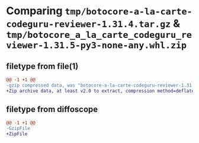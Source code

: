 # Comparing `tmp/botocore-a-la-carte-codeguru-reviewer-1.31.4.tar.gz` & `tmp/botocore_a_la_carte_codeguru_reviewer-1.31.5-py3-none-any.whl.zip`

## filetype from file(1)

```diff
@@ -1 +1 @@
-gzip compressed data, was "botocore-a-la-carte-codeguru-reviewer-1.31.4.tar", last modified: Tue Jul 18 01:54:59 2023, max compression
+Zip archive data, at least v2.0 to extract, compression method=deflate
```

## filetype from diffoscope

```diff
@@ -1 +1 @@
-GzipFile
+ZipFile
```

